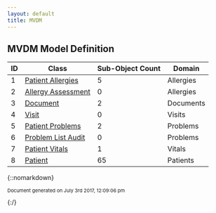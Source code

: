 ```yaml
---
layout: default
title: MVDM
---
```


## MVDM Model Definition

ID | Class | Sub-Object Count | Domain
--- | --- | --- | ---
1 | [Patient Allergies](Allergy) | 5 | Allergies
2 | [Allergy Assessment](AllergyAssessment) | 0 | Allergies
3 | [Document](Document) | 2 | Documents
4 | [Visit](Visit) | 0 | Visits
5 | [Patient Problems](Problem) | 2 | Problems
6 | [Problem List Audit](ProblemListAudit) | 0 | Problems
7 | [Patient Vitals](Vital) | 1 | Vitals
8 | [Patient](Patient) | 65 | Patients

{::nomarkdown} <br/><p style="font-size: 11px">Document generated on July 3rd 2017, 12:09:06 pm</p>{:/}